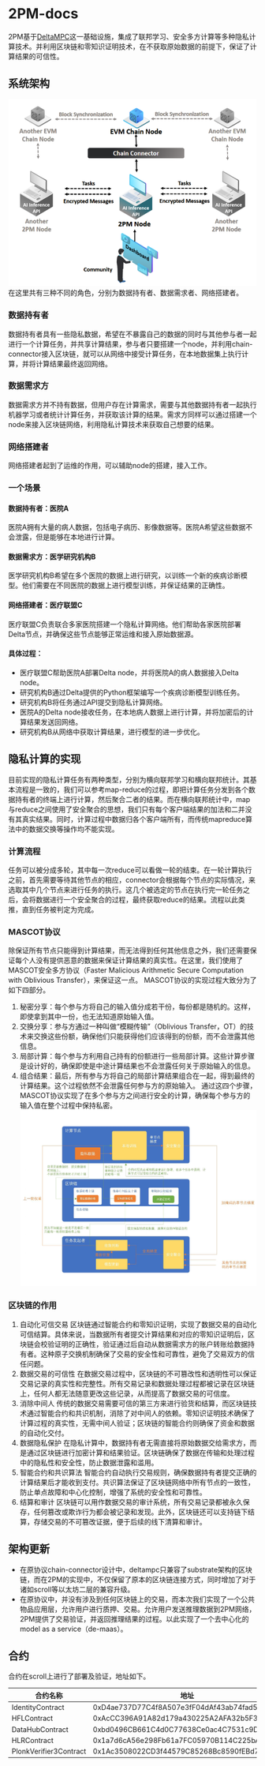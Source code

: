 # 2PM-docs
2PM基于[DeltaMPC](https://deltampc.com/)这一基础设施，集成了联邦学习、安全多方计算等多种隐私计算技术。并利用区块链和零知识证明技术，在不获取原始数据的前提下，保证了计算结果的可信性。
## 系统架构
![架构图](./assests/system_architecture.png)
在这里共有三种不同的角色，分别为数据持有者、数据需求者、网络搭建者。
### 数据持有者
数据持有者具有一些隐私数据，希望在不暴露自己的数据的同时与其他参与者一起进行一个计算任务，并共享计算结果，参与者只要搭建一个node，并利用chain-connector接入区块链，就可以从网络中接受计算任务，在本地数据集上执行计算，并将计算结果最终返回网络。
### 数据需求方
数据需求方并不持有数据，但用户存在计算需求，需要与其他数据持有者一起执行机器学习或者统计计算任务，并获取该计算的结果。需求方同样可以通过搭建一个node来接入区块链网络，利用隐私计算技术来获取自己想要的结果。
### 网络搭建者
网络搭建者起到了运维的作用，可以辅助node的搭建，接入工作。
### 一个场景
#### 数据持有者：医院A
医院A拥有大量的病人数据，包括电子病历、影像数据等。医院A希望这些数据不会泄露，但是能够在本地进行计算。
#### 数据需求方：医学研究机构B
医学研究机构B希望在多个医院的数据上进行研究，以训练一个新的疾病诊断模型。他们需要在不同医院的数据上进行模型训练，并保证结果的正确性。
#### 网络搭建者：医疗联盟C
医疗联盟C负责联合多家医院搭建一个隐私计算网络。他们帮助各家医院部署Delta节点，并确保这些节点能够正常运维和接入原始数据源。
#### 具体过程：
- 医疗联盟C帮助医院A部署Delta node，并将医院A的病人数据接入Delta node。
- 研究机构B通过Delta提供的Python框架编写一个疾病诊断模型训练任务。
- 研究机构B将任务通过API提交到隐私计算网络。
- 医院A的Delta node接收任务，在本地病人数据上进行计算，并将加密后的计算结果发送回网络。
- 研究机构B从网络中获取计算结果，进行模型的进一步优化。

## 隐私计算的实现
目前实现的隐私计算任务有两种类型，分别为横向联邦学习和横向联邦统计。其基本流程是一致的，我们可以参考map-reduce的过程，即把计算任务分发到各个数据持有者的终端上进行计算，然后聚合二者的结果。而在横向联邦统计中，map与reduce之间使用了安全聚合的思想，我们只有每个客户端结果的加法和二并没有其真实结果。同时，计算过程中数据归各个客户端所有，而传统mapreduce算法中的数据交换等操作均不能实现。
### 计算流程
任务可以被分成多轮，其中每一次reduce可以看做一轮的结束。在一轮计算执行之前，首先需要等待其他节点的相应，connector会根据每个节点的实际情况，来选取其中几个节点来进行任务的执行。这几个被选定的节点在执行完一轮任务之后，会将数据进行一个安全聚合的过程，最终获取reduce的结果。流程以此类推，直到任务被判定为完成。
### MASCOT协议
除保证所有节点只能得到计算结果，而无法得到任何其他信息之外，我们还需要保证每个人没有提供恶意的数据来保证计算结果的真实性。在这里，我们使用了MASCOT安全多方协议（Faster Malicious Arithmetic Secure Computation with Oblivious Transfer），来保证这一点。
MASCOT协议的实现过程大致分为了如下四部分。
1. 秘密分享：每个参与方将自己的输入值分成若干份，每份都是随机的。这样，即使拿到其中一份，也无法知道原始输入值。
2. 交换分享：参与方通过一种叫做“模糊传输”（Oblivious Transfer，OT）的技术来交换这些份额，确保他们只能获得他们应该得到的份额，而不会泄露其他信息。
3. 局部计算：每个参与方利用自己持有的份额进行一些局部计算。这些计算步骤是设计好的，确保即使是中途计算结果也不会泄露任何关于原始输入的信息。
4. 组合结果：最后，所有参与方将自己的局部计算结果组合在一起，得到最终的计算结果。这个过程依然不会泄露任何参与方的原始输入。
通过这四个步骤，MASCOT协议实现了在多个参与方之间进行安全的计算，确保每个参与方的输入值在整个过程中保持私密。
![零知识证明流程图](./assests/zk_process.png)

### 区块链的作用
1. 自动化可信交易
区块链通过智能合约和零知识证明，实现了数据交易的自动化可信结算。具体来说，当数据所有者提交计算结果和对应的零知识证明后，区块链会校验证明的正确性，验证通过后自动从数据需求方的账户转账给数据持有者。这种原子交换机制确保了交易的安全性和可靠性，避免了交易双方的信任问题。
2. 数据交易的可信性
在数据交易过程中，区块链的不可篡改性和透明性可以保证交易记录的真实性和完整性。所有交易记录和数据处理过程都被记录在区块链上，任何人都无法随意更改这些记录，从而提高了数据交易的可信度。
3. 消除中间人
传统的数据交易需要可信的第三方来进行验货和结算，而区块链技术通过智能合约和共识机制，消除了对中间人的依赖。零知识证明技术确保了计算过程的真实性，无需中间人验证；区块链的智能合约则确保了资金和数据的自动化交付。
4. 数据隐私保护
在隐私计算中，数据持有者无需直接将原始数据交给需求方，而是通过区块链进行加密计算和结果验证。区块链确保了数据在传输和处理过程中的隐私性和安全性，防止数据泄露和滥用。
5. 智能合约和共识算法
智能合约自动执行交易规则，确保数据持有者提交正确的计算结果后才能收到支付。共识算法保证了区块链网络中所有节点的一致性，防止单点故障和中心化控制，增强了系统的安全性和可靠性。
6. 结算和审计
区块链可以用作数据交易的审计系统，所有交易记录都被永久保存，任何篡改或欺诈行为都会被记录和发现。此外，区块链还可以支持链下结算，存储交易的不可篡改证据，便于后续的线下清算和审计。

## 架构更新
- 在原协议chain-connector设计中，deltampc只兼容了substrate架构的区块链，而在2PM的实现中，不仅保留了原本的区块链连接方式，同时增加了对于诸如scroll等以太坊二层的兼容升级。
- 在原协议中，并没有涉及到任何区块链上的交易，而本次我们实现了一个公共物品应用层，允许用户进行质押、交易。允许用户发送推理数据到2PM网络，2PM提供了交易验证，并返回推理结果的过程。以此实现了一个去中心化的model as a service（de-maas）。

## 合约
合约在scroll上进行了部署及验证，地址如下。

| 合约名称 | 地址 |
| ---- | --------------------|
| IdentityContract | 0xD4ae737D77C4f8A507e3fF04dAf43ab74fad5E80|
| HFLContract | 0xAcCC396A91A82d179a430225A2AFA32b5F355b0D |
| DataHubContract | 0xbd0496CB661C4d0C77638Ce0ac4C7531c9D04C36 |
| HLRContract | 0x1a7d6cA56e298Fb61a7FC05970B114C225bA09Bb |
| PlonkVerifier3Contract | 0x1Ac3508022CD3f44579C85268Bc8590fEBd7280B |


